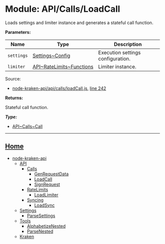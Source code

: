 # Module: API/Calls/LoadCall

Loads settings and limiter instance and generates a stateful call function.

__Parameters:__

| Name | Type | Description |
| --- | --- | --- |
| `settings` | [Settings~Config](https://github.com/jpcx/node-kraken-api/blob/0.4.0/docs/namespaces/Settings.md#~Config) | Execution settings configuration. |
| `limiter` | [API\~RateLimits~Functions](https://github.com/jpcx/node-kraken-api/blob/0.4.0/docs/namespaces/API/RateLimits.md#~Functions) | Limiter instance. |

Source:

* [node-kraken-api/api/calls/loadCall.js](https://github.com/jpcx/node-kraken-api/blob/0.4.0/api/calls/loadCall.js), [line 242](https://github.com/jpcx/node-kraken-api/blob/0.4.0/api/calls/loadCall.js#L242)

__Returns:__

Stateful call function.

___Type:___

* [API\~Calls~Call](https://github.com/jpcx/node-kraken-api/blob/0.4.0/docs/namespaces/API/Calls.md#~Call)

___

## [Home](https://github.com/jpcx/node-kraken-api/blob/0.4.0/README.md)

* [node-kraken-api](https://github.com/jpcx/node-kraken-api/blob/0.4.0/docs/modules/node-kraken-api.md)
  * [API](https://github.com/jpcx/node-kraken-api/blob/0.4.0/docs/namespaces/API.md)
    * [Calls](https://github.com/jpcx/node-kraken-api/blob/0.4.0/docs/namespaces/API/Calls.md)
      * [GenRequestData](https://github.com/jpcx/node-kraken-api/blob/0.4.0/docs/modules/API/Calls/GenRequestData.md)
      * [LoadCall](https://github.com/jpcx/node-kraken-api/blob/0.4.0/docs/modules/API/Calls/LoadCall.md)
      * [SignRequest](https://github.com/jpcx/node-kraken-api/blob/0.4.0/docs/modules/API/Calls/SignRequest.md)
    * [RateLimits](https://github.com/jpcx/node-kraken-api/blob/0.4.0/docs/namespaces/API/RateLimits.md)
      * [LoadLimiter](https://github.com/jpcx/node-kraken-api/blob/0.4.0/docs/modules/API/RateLimits/LoadLimiter.md)
    * [Syncing](https://github.com/jpcx/node-kraken-api/blob/0.4.0/docs/namespaces/API/Syncing.md)
      * [LoadSync](https://github.com/jpcx/node-kraken-api/blob/0.4.0/docs/modules/API/Syncing/LoadSync.md)
  * [Settings](https://github.com/jpcx/node-kraken-api/blob/0.4.0/docs/namespaces/Settings.md)
    * [ParseSettings](https://github.com/jpcx/node-kraken-api/blob/0.4.0/docs/modules/Settings/ParseSettings.md)
  * [Tools](https://github.com/jpcx/node-kraken-api/blob/0.4.0/docs/namespaces/Tools.md)
    * [AlphabetizeNested](https://github.com/jpcx/node-kraken-api/blob/0.4.0/docs/modules/Tools/AlphabetizeNested.md)
    * [ParseNested](https://github.com/jpcx/node-kraken-api/blob/0.4.0/docs/modules/Tools/ParseNested.md)
  * [Kraken](https://github.com/jpcx/node-kraken-api/blob/0.4.0/docs/namespaces/Kraken.md)